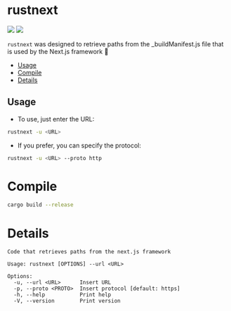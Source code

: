 # rustnext
<p align="left">
	<a href="https://www.rust-lang.org/"><img src="https://img.shields.io/badge/made%20with-Rust-red"></a>
	<a href="#"><img src="https://img.shields.io/badge/platform-osx%2Flinux%2Fwindows-blueviolet"></a>
</p>

`rustnext` was designed to retrieve paths from the _buildManifest.js file that is used by the Next.js framework 🦀

- [Usage](#usage)
- [Compile](#compile)
- [Details](#details)


## Usage

- To use, just enter the URL:
```sh
rustnext -u <URL>
```
- If you prefer, you can specify the protocol:
```sh
rustnext -u <URL> --proto http
```
# Compile
```sh
cargo build --release
```

# Details

```
Code that retrieves paths from the next.js framework

Usage: rustnext [OPTIONS] --url <URL>

Options:
  -u, --url <URL>      Insert URL
  -p, --proto <PROTO>  Insert protocol [default: https]
  -h, --help           Print help
  -V, --version        Print version
```

